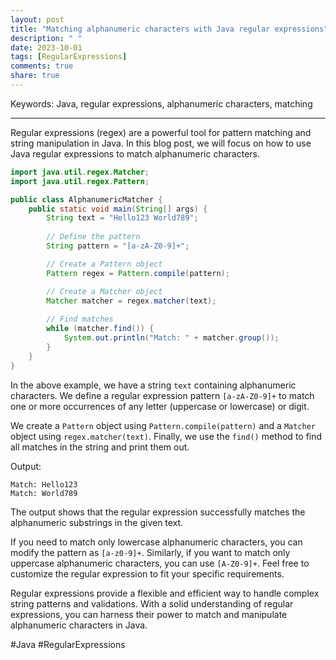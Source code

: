 ```yaml
---
layout: post
title: "Matching alphanumeric characters with Java regular expressions"
description: " "
date: 2023-10-01
tags: [RegularExpressions]
comments: true
share: true
---
```


Keywords: Java, regular expressions, alphanumeric characters, matching

---

Regular expressions (regex) are a powerful tool for pattern matching and string manipulation in Java. In this blog post, we will focus on how to use Java regular expressions to match alphanumeric characters.

```java
import java.util.regex.Matcher;
import java.util.regex.Pattern;

public class AlphanumericMatcher {
    public static void main(String[] args) {
        String text = "Hello123 World789";
        
        // Define the pattern
        String pattern = "[a-zA-Z0-9]+";

        // Create a Pattern object
        Pattern regex = Pattern.compile(pattern);

        // Create a Matcher object
        Matcher matcher = regex.matcher(text);
        
        // Find matches
        while (matcher.find()) {
            System.out.println("Match: " + matcher.group());
        }
    }
}
```

In the above example, we have a string `text` containing alphanumeric characters. We define a regular expression pattern `[a-zA-Z0-9]+` to match one or more occurrences of any letter (uppercase or lowercase) or digit.

We create a `Pattern` object using `Pattern.compile(pattern)` and a `Matcher` object using `regex.matcher(text)`. Finally, we use the `find()` method to find all matches in the string and print them out.

Output:
```
Match: Hello123
Match: World789
```

The output shows that the regular expression successfully matches the alphanumeric substrings in the given text.

If you need to match only lowercase alphanumeric characters, you can modify the pattern as `[a-z0-9]+`. Similarly, if you want to match only uppercase alphanumeric characters, you can use `[A-Z0-9]+`. Feel free to customize the regular expression to fit your specific requirements.

Regular expressions provide a flexible and efficient way to handle complex string patterns and validations. With a solid understanding of regular expressions, you can harness their power to match and manipulate alphanumeric characters in Java.

#Java #RegularExpressions